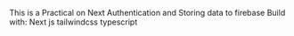 This is a Practical on Next Authentication and Storing data to firebase
Build with:
Next js
tailwindcss
typescript
